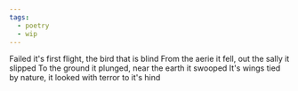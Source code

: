 ```yaml
---
tags:
  - poetry
  - wip
---
```



Failed it's first flight, the bird that is blind
From the aerie it fell, out the sally it slipped
To the ground it plunged, near the earth it swooped 
It's wings tied by nature, it looked with terror to it's hind
